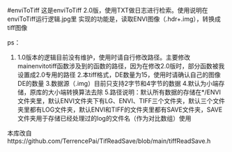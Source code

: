 #enviToTiff
这是enviToTiff 2.0版，使用TXT做日志进行检索。使用说明在enviToTiff运行逻辑.jpg里
实现的功能是，读取ENVI图像（.hdr+.img），转换成tiff图像

ps：
1. 1.0版本的逻辑目前没有维护，使用时请自行修改路径。主要修改mainenvitotiff函数涉及到的函数的路径，因为在修改2.0版时，部分函数被我设置成2.0专用的路径
2.本tiff格式，DE数量为15，使用时请确认自己的图像DE的数量
3.数据源（.img）目前只支持2字节和4字节的数据
4.默认为小端存储，原库的大小端转换算法去除
5.路径说明：默认所有数据的存储在*/ENVI文件夹里，默认ENVI文件夹下有LG、ENVI、TIFF三个文件夹，默认三个文件夹里都有LOG文件夹，默认ENVI和TIFF的文件夹里都有SAVE文件夹，SAVE文件夹用于存储已经处理过的log的文件名（作为对比数组）使用

本库改自https://github.com/TerrencePai/TifReadSave/blob/main/tiffReadSave.h
